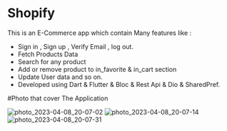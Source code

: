 # Shopify

This is an E-Commerce app which contain Many features like :

- Sign in , Sign up , Verify Email , log out.
- Fetch Products Data
- Search for any product
- Add or remove product to in_favorite & in_cart section
- Update User data and so on.
- Developed using Dart & Flutter & Bloc  & Rest Api & Dio & SharedPref.

#Photo that cover The Application

![photo_2023-04-08_20-07-02](https://user-images.githubusercontent.com/101422982/230736481-a42b90ff-4869-40cf-80c2-219f450253b8.jpg)
![photo_2023-04-08_20-07-14](https://user-images.githubusercontent.com/101422982/230736485-f3c625dd-24c8-4de7-be09-e157ac93bfdf.jpg)
![photo_2023-04-08_20-07-31](https://user-images.githubusercontent.com/101422982/230736486-3fe95c9f-810d-496e-8119-a3473b175b29.jpg)
